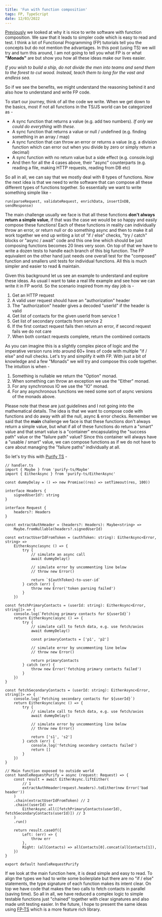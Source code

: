 ```yaml
---
title: 'Fun with function composition'
tags: FP, TypeScript
date: 12/03/2022
---
```


[Previously](/2021/04/03/go-with-functions.html) we looked at why it is nice to write software with function composition. We saw that it leads to simpler code which is easy to read and test. I think a lot of Functional Programming (FP) tutorials tell you the concepts but do not mention the advantages. In this post (using TS) we will try and turn this around, I am not going to tell you what FP is or what **"Monads"** are but show you how all these ideas make our lives easier.

_If you wish to build a ship, do not divide the men into teams and send them to the forest to cut wood. Instead, teach them to long for the vast and endless sea._

So if we see the benefits, we might understand the reasoning behind it and also how to understand and write FP code.

To start our journey, think of all the code we write. When we get down to the basics, most if not all functions in the TS/JS world can be categorized as -

- A sync function that returns a value (e.g. add two numbers). _If only we could do everything with these._
- A sync function that returns a value or null / undefined (e.g. finding something in an array / map)
- A sync function that can throw an error or returns a value (e.g. a division function which can error out when you divide by zero or simply return a decimal)
- A sync function with no return value but a side effect (e.g. console.log)
- And then for all the 4 cases above, their "async" counterparts (e.g. reading a file, making HTTP requests, reading from DB etc)

So all in all, we can say that we mostly deal with 8 types of functions. Now the next idea is that we need to write software that can compose all these different types of functions together. So essentially we want to write something simple like -

    run(parseRequest, validateRequest, enrichData, insertInDB, sendResponse)

The main challenge usually we face is that all these functions **don't always return a simple value**, if that was the case we would be so happy and easily compose these functions! Each of these functions in reality can individually throw an error, or return null or do something async and then to make it all work together we end up writing a lot of "if / else" checks, "try / catch" blocks or "async / await" code and this one line which should be just composing functions becomes 20 lines very soon. On top of that we have to write a dozen tests to handle each branch of this big function. The FP equivalent on the other hand just needs one overall test for the "composed" function and smallers unit tests for individual functions. All this is much simpler and easier to read & maintain.

Given this background let us see an example to understand and explore these ideas. As usual I want to take a real life example and see how we can write it in FP world. So the scenario inspired from my day job is -

1. Get an HTTP request
2. A valid user request should have an "authorization" header
3. The "authorization" header gives a decoded "userId" if the header is valid
4. Get list of contacts for the given userId from service 1
5. Get list of secondary contacts from service 2
6. If the first contact request fails then return an error, if second request fails we do not care
7. When both contact requests complete, return the combined contacts

As you can imagine this is a slightly complex piece of logic and the imperative version runs into around 60+ lines of code with multiple "if / else" and null checks. Let's try and simplify it with FP. With just a bit of knowledge and a few "Monads" we will try and compose this code together. The intuition is when -

1. Something is nullable we return the "Option" monad.
2. When something can throw an exception we use the "Either" monad.
3. For any synchronous IO we use the "IO" monad.
4. For any asynchronous functions we need some sort of async versions of the monads above.

Please note that these are just guidelines and I not going into the mathematical details. The idea is that we want to compose code with functions and do away with all the null, async & error checks. Remember we said that the **main** challenge we face is that these functions don't always return a simple value, but what if all of these functions do return a "smart" value and that smart value is a "container" encapsulating the "success path" value or the "failure path" value? Since this container will always have a "usable / smart" value, we can compose functions as if we do not have to care about managing the "failure paths" individually at all.

So let's try this with [Purify TS](https://gigobyte.github.io/purify/) -

    // handler.ts
    import { Maybe } from 'purify-ts/Maybe'
    import { EitherAsync } from 'purify-ts/EitherAsync'

    const dummyDelay = () => new Promise((res) => setTimeout(res, 100))

    interface Headers {
        signedUserId?: string
    }

    interface Request {
        headers?: Headers
    }

    const extractAuthHeader = (headers?: Headers): Maybe<string> =>
        Maybe.fromNullable(headers?.signedUserId)

    const extractUserIdFromToken = (authToken: string): EitherAsync<Error, string> =>
        EitherAsync(async () => {
            try {
                // simulate an async call
                await dummyDelay()

                // simulate error by uncommenting line below
                // throw new Error()

                return `${authToken}-to-user-id`
            } catch (err) {
                throw new Error('token parsing failed')
            }
        })

    const fetchPrimaryContacts = (userId: string): EitherAsync<Error, string[]> => {
        console.log(`Fetching primary contacts for ${userId}`)
        return EitherAsync(async () => {
            try {
                // simulate call to fetch data, e.g. use fetch/axios
                await dummyDelay()

                const primaryContacts = ['p1', 'p2']

                // simulate error by uncommenting line below
                // throw new Error()

                return primaryContacts
            } catch (err) {
                throw new Error('fetching primary contacts failed')
            }
        })
    }

    const fetchSecondaryContacts = (userId: string): EitherAsync<Error, string[]> => {
        console.log(`Fetching secondary contacts for ${userId}`)
        return EitherAsync(async () => {
            try {
                // simulate call to fetch data, e.g. use fetch/axios
                await dummyDelay()

                // simulate error by uncommenting line below
                // throw new Error()

                return ['s1', 's2']
            } catch (err) {
                console.log('fetching secondary contacts failed')
                return []
            }
        })
    }

    // Main function exposed to outside world
    const handleRequestPurify = async (request: Request) => {
        const result = await EitherAsync.liftEither(
            // 1
            extractAuthHeader(request.headers).toEither(new Error('bad header'))
        )
        .chain(extractUserIdFromToken) // 2
        .chain((userId) =>
            EitherAsync.all([fetchPrimaryContacts(userId), fetchSecondaryContacts(userId)]) // 3
        )
        .run()

        return result.caseOf({
            Left: (err) => {
                throw err
            },
            Right: (allContacts) => allContacts[0].concat(allContacts[1]),
        })
    }

    export default handleRequestPurify

If we look at the main function here, it is dead simple and easy to read. To align the types we had to write some boilerplate but there are no "if / else" statements, the type signature of each function makes its intent clear. On top we have code that makes the two calls to fetch contacts in parallel (saving time). So all in all, we have reduced a complex logic to simple testable functions just "chained" together with clear signatures and also made unit testing easier. In the future, I hope to present the same ideas using [FP-TS](https://gcanti.github.io/fp-ts/) which is a more feature rich library.
